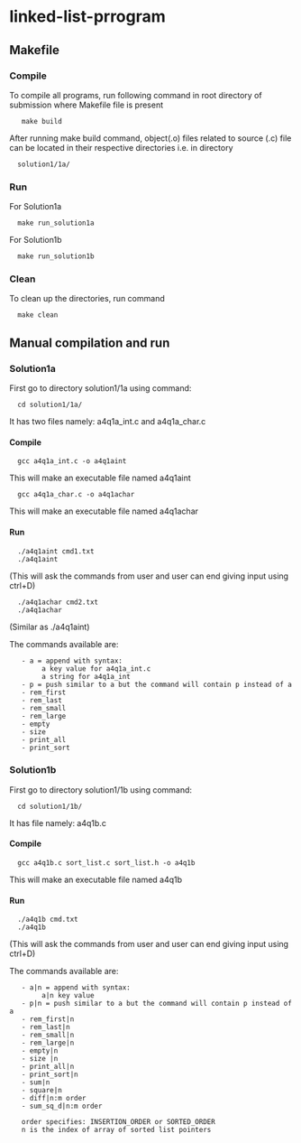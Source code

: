 # linked-list-prrogram

## Makefile

### Compile

To compile all programs, run following command in root directory of submission
where Makefile file is present

       make build

After running make build command, object(.o) files related to source (.c) file
can be located in their respective directories i.e. in directory 

      solution1/1a/

### Run

For Solution1a

      make run_solution1a

For Solution1b

      make run_solution1b

### Clean

To clean up the directories, run command
    
      make clean

## Manual compilation and run

### Solution1a

First go to directory solution1/1a using command:

      cd solution1/1a/
     
It has two files namely: a4q1a_int.c and a4q1a_char.c

#### Compile

      gcc a4q1a_int.c -o a4q1aint

This will make an executable file named a4q1aint

      gcc a4q1a_char.c -o a4q1achar

This will make an executable file named a4q1achar

#### Run

      ./a4q1aint cmd1.txt
      ./a4q1aint
      
(This will ask the commands from user and user can end giving input using ctrl+D)

      ./a4q1achar cmd2.txt
      ./a4q1achar

(Similar as ./a4q1aint)
      
The commands available are:

       - a = append with syntax: 
            a key value for a4q1a_int.c
            a string for a4q1a_int  
       - p = push similar to a but the command will contain p instead of a
       - rem_first 
       - rem_last
       - rem_small
       - rem_large
       - empty
       - size 
       - print_all 
       - print_sort

### Solution1b

First go to directory solution1/1b using command:

      cd solution1/1b/
     
It has file namely: a4q1b.c
#### Compile

      gcc a4q1b.c sort_list.c sort_list.h -o a4q1b

This will make an executable file named a4q1b

#### Run

      ./a4q1b cmd.txt
      ./a4q1b
      
(This will ask the commands from user and user can end giving input using ctrl+D)
     
The commands available are:

       - a|n = append with syntax: 
            a|n key value 
       - p|n = push similar to a but the command will contain p instead of a
       - rem_first|n 
       - rem_last|n
       - rem_small|n
       - rem_large|n
       - empty|n
       - size |n
       - print_all|n 
       - print_sort|n
       - sum|n
       - square|n
       - diff|n:m order
       - sum_sq_d|n:m order

       order specifies: INSERTION_ORDER or SORTED_ORDER
       n is the index of array of sorted list pointers

